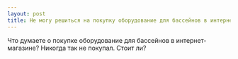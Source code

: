 ```yaml
---
layout: post 
title: Не могу решиться на покупку оборудование для бассейнов в интернет-магазине 
--- 
```

Что думаете о покупке оборудование для бассейнов в интернет-магазине? Никогда так не покупал. Стоит ли?

